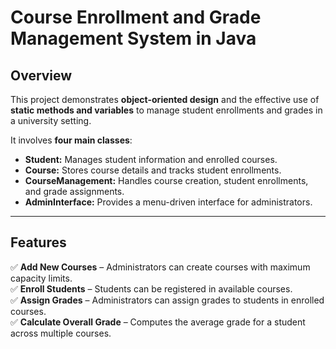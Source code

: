 # **Course Enrollment and Grade Management System in Java**

## **Overview**  
This project demonstrates **object-oriented design** and the effective use of **static methods and variables** to manage student enrollments and grades in a university setting.  

It involves **four main classes**:  
- **Student:** Manages student information and enrolled courses.  
- **Course:** Stores course details and tracks student enrollments.  
- **CourseManagement:** Handles course creation, student enrollments, and grade assignments.  
- **AdminInterface:** Provides a menu-driven interface for administrators.  

---

## **Features**  
✅ **Add New Courses** – Administrators can create courses with maximum capacity limits.  
✅ **Enroll Students** – Students can be registered in available courses.  
✅ **Assign Grades** – Administrators can assign grades to students in enrolled courses.  
✅ **Calculate Overall Grade** – Computes the average grade for a student across multiple courses.  
